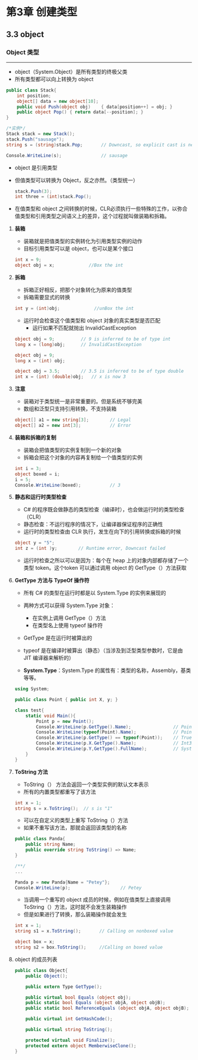 # 第3章 创建类型

## 3.3 object

### Object 类型

---

- object（System.Object）是所有类型的终极父类
- 所有类型都可以向上转换为 object

```C#
public class Stack{
    int position;
    object[] data = new object[10];
    public void Push(object obj)    { data[position++] = obj; }
    public object Pop() { return data[--position]; }
}

/*实例*/
Stack stack = new Stack();
stack.Push("sausage");
string s = (string)stack.Pop;       // Downcast, so explicit cast is needed

Console.WriteLine(s);               // sausage
```

- object 是引用类型
- 但值类型可以转换为 Object，反之亦然。（类型统一）

    ```C#
    stack.Push(3);
    int three = (int)stack.Pop();
    ```

- 在值类型和 object 之间转换的时候，CLR必须执行一些特殊的工作，以弥合值类型和引用类型之间语义上的差异，这个过程就叫做装箱和拆箱。

1. **装箱**

   - 装箱就是把值类型的实例转化为引用类型实例的动作
   - 目标引用类型可以是 object，也可以是某个接口

   ```C#
   int x = 9;
   object obj = x;             //Box the int
   ```

2. **拆箱**

   - 拆箱正好相反，把那个对象转化为原来的值类型
   - 拆箱需要显式的转换

   ```C#
   int y = (int)obj;             //unBox the int
   ```

   - 运行时会检查这个值类型和 object 对象的真实类型是否匹配
     - 运行如果不匹配就抛出 InvalidCastException

   ```C#
   object obj = 9;          // 9 is inferred to be of type int 
   long x = (long)obj;      // InvalidCastException

   object obj = 9;
   long x = (int) obj;

   object obj = 3.5;        // 3.5 is inferred to be of type double
   int x = (int) (double)obj;   // x is now 3
   ```

3. **注意**

   - 装箱对于类型统一是非常重要的。但是系统不够完美
   - 数组和泛型只支持引用转换，不支持装箱

    ```C#
    object[] a1 = new string[3];        // Legal
    object[] a2 = new int[3];           // Error
    ```

4. **装箱和拆箱的复制**

   - 装箱会把值类型的实例复制到一个新的对象
   - 拆箱会把这个对象的内容再复制给一个值类型的实例

   ```C#
   int i = 3;
   object boxed = i;
   i = 5;
   Console.WriteLine(boxed);           // 3
   ```

5. **静态和运行时类型检查**

   - C# 的程序既会做静态的类型检查（编译时），也会做运行时的类型检查（CLR）
   - 静态检查：不运行程序的情况下，让编译器保证程序的正确性
   - 运行时的类型检查由 CLR 执行，发生在向下的引用转换或拆箱的时候

    ```C#
    object y = "5";
    int z = (int )y;        // Runtime error, Downcast failed
    ```

    - 运行时检查之所以可以是因为：每个在 heap 上的对象内部都存储了一个类型 token。这个token 可以通过调用 object 的 GetType（）方法获取

6. **GetType 方法与 TypeOf 操作符**

    - 所有 C# 的类型在运行时都是以 System.Type 的实例来展现的
    - 两种方式可以获得 System.Type 对象：
      - 在实例上调用 GetType（）方法
      - 在类型名上使用 typeof 操作符
    - GetType 是在运行时被算出的
    - typeof 是在编译时被算出（静态）（当涉及到泛型类型参数时，它是由 JIT 编译器来解析的）

    - **System.Type**：System.Type 的属性有：类型的名称，Assembly，基类等等。

    ```C#
    using System;
    
    public class Point { public int X, y; }

    class test{
        static void Main(){
            Point p = new Point();
            Console.WriteLine(p.GetType().Name);                // Point
            Console.WriteLine(typeof(Point).Name);              // Point
            Console.WriteLine(p.GetType() == typeof(Point));    // True
            Console.WriteLine(p.X.GetType().Name);              // Int32
            Console.WriteLine(p.Y,GetType().FullName);          // System.Int32
        }
    }
    ```

7. **ToString 方法**

    - ToString（） 方法会返回一个类型实例的默认文本表示
    - 所有的内置类型都重写了该方法

    ```C#
    int x = 1;
    string s = x.ToString();  // s is "1"
    ```

    - 可以在自定义的类型上重写 ToString（）方法
    - 如果不重写该方法，那就会返回该类型的名称

    ```C#
    public class Panda{
        public string Name;
        public override string ToString() => Name;
    }

    /**/
    ...

    Panda p = new Panda{Name = "Petey"};
    Console.WriteLine(p);                   // Petey
    ```

    - 当调用一个重写的 object 成员的时候，例如在值类型上直接调用 ToString（）方法，这时就不会发生装箱操作
    - 但是如果进行了转换，那么装箱操作就会发生

    ```C#
    int x = 1;
    string s1 = x.ToString();       // Calling on nonboxed value

    object box = x;
    string s2 = box.ToString();     //Calling on boxed value
    ```

8. object 的成员列表

    ```C#
    public class Object{
        public Object();

        public extern Type GetType();

        public virtual bool Equals (object obj);
        public static bool Equals (object objA, object objB);
        public static bool ReferenceEquals (object objA, object objB);

        public virtual int GetHashCode();

        public virtual string ToString();

        protected virtual void Finalize();
        protected extern object MemberwiseClone();
    }
    ```